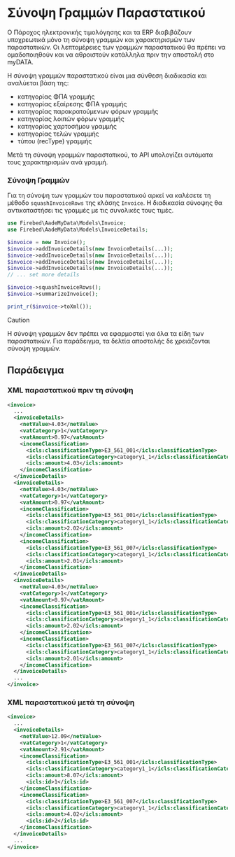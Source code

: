 # Σύνοψη Γραμμών Παραστατικού

Ο Πάροχος ηλεκτρονικής τιμολόγησης και τα ERP διαβιβάζουν υποχρεωτικά μόνο τη σύνοψη 
γραμμών και χαρακτηρισμών των παραστατικών. Οι λεπτομέρειες των γραμμών παραστατικού
θα πρέπει να ομαδοποιηθούν και να αθροιστούν κατάλληλα πριν την αποστολή στο myDATA.

Η σύνοψη γραμμών παραστατικού είναι μια σύνθεση διαδικασία και αναλύεται βάση της:
- κατηγορίας ΦΠΑ γραμμής
- κατηγορίας εξαίρεσης ΦΠΑ γραμμής
- κατηγορίας παρακρατούμενων φόρων γραμμής
- κατηγορίας λοιπών φόρων γραμμής
- κατηγορίας χαρτοσήμου γραμμής
- κατηγορίας τελών γραμμής
- τύπου (recType) γραμμής

Μετά τη σύνοψη γραμμών παραστατικού, το API υπολογίζει αυτόματα τους χαρακτηρισμών ανά γραμμή.

### Σύνοψη Γραμμών

Για τη σύνοψη των γραμμών του παραστατικού αρκεί να καλέσετε τη μέθοδο `squashInvoiceRows` της κλάσης `Invoice`.
Η διαδικασία σύνοψης θα αντικαταστήσει τις γραμμές με τις συνολικές τους τιμές.

```php
use Firebed\AadeMyData\Models\Invoice;
use Firebed\AadeMyData\Models\InvoiceDetails;

$invoice = new Invoice();
$invoice->addInvoiceDetails(new InvoiceDetails(...));
$invoice->addInvoiceDetails(new InvoiceDetails(...));
$invoice->addInvoiceDetails(new InvoiceDetails(...));
$invoice->addInvoiceDetails(new InvoiceDetails(...));
// ... set more details

$invoice->squashInvoiceRows();
$invoice->summarizeInvoice();

print_r($invoice->toXml());
```

> [!CAUTION]
> Η σύνοψη γραμμών δεν πρέπει να εφαρμοστεί για όλα τα είδη των παραστατικών.
> Για παράδειγμα, τα δελτία αποστολής δε χρειάζονται σύνοψη γραμμών. 

## Παράδειγμα

### XML παραστατικού πριν τη σύνοψη

```xml
<invoice>
  ...
  <invoiceDetails>
    <netValue>4.03</netValue>
    <vatCategory>1</vatCategory>
    <vatAmount>0.97</vatAmount>
    <incomeClassification>
      <icls:classificationType>E3_561_001</icls:classificationType>
      <icls:classificationCategory>category1_1</icls:classificationCategory>
      <icls:amount>4.03</icls:amount>
    </incomeClassification>
  </invoiceDetails>
  <invoiceDetails>
    <netValue>4.03</netValue>
    <vatCategory>1</vatCategory>
    <vatAmount>0.97</vatAmount>
    <incomeClassification>
      <icls:classificationType>E3_561_001</icls:classificationType>
      <icls:classificationCategory>category1_1</icls:classificationCategory>
      <icls:amount>2.02</icls:amount>
    </incomeClassification>
    <incomeClassification>
      <icls:classificationType>E3_561_007</icls:classificationType>
      <icls:classificationCategory>category1_1</icls:classificationCategory>
      <icls:amount>2.01</icls:amount>
    </incomeClassification>
  </invoiceDetails>
  <invoiceDetails>
    <netValue>4.03</netValue>
    <vatCategory>1</vatCategory>
    <vatAmount>0.97</vatAmount>
    <incomeClassification>
      <icls:classificationType>E3_561_001</icls:classificationType>
      <icls:classificationCategory>category1_1</icls:classificationCategory>
      <icls:amount>2.02</icls:amount>
    </incomeClassification>
    <incomeClassification>
      <icls:classificationType>E3_561_007</icls:classificationType>
      <icls:classificationCategory>category1_1</icls:classificationCategory>
      <icls:amount>2.01</icls:amount>
    </incomeClassification>
  </invoiceDetails>
  ...
</invoice>
  ```

### XML παραστατικού μετά τη σύνοψη

```xml
<invoice>
  ...
  <invoiceDetails>
    <netValue>12.09</netValue>
    <vatCategory>1</vatCategory>
    <vatAmount>2.91</vatAmount>
    <incomeClassification>
      <icls:classificationType>E3_561_001</icls:classificationType>
      <icls:classificationCategory>category1_1</icls:classificationCategory>
      <icls:amount>8.07</icls:amount>
      <icls:id>1</icls:id>
    </incomeClassification>
    <incomeClassification>
      <icls:classificationType>E3_561_007</icls:classificationType>
      <icls:classificationCategory>category1_1</icls:classificationCategory>
      <icls:amount>4.02</icls:amount>
      <icls:id>2</icls:id>
    </incomeClassification>
  </invoiceDetails>
  ...
</invoice>
```